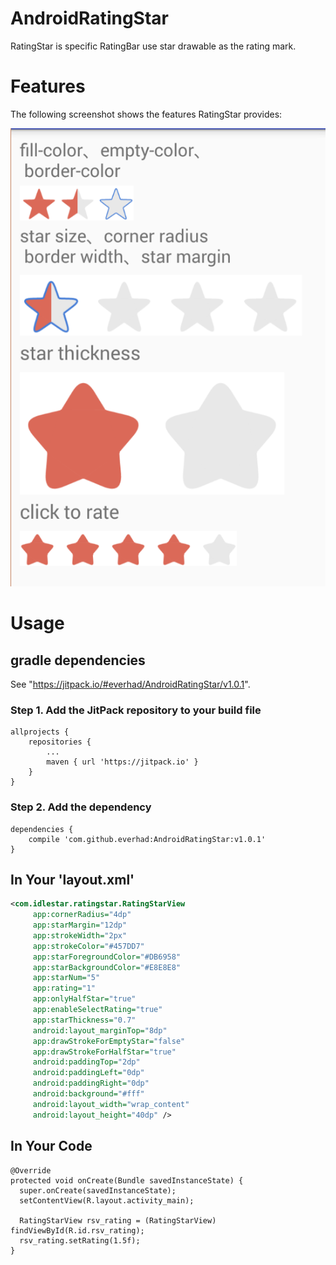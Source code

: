 # AndroidRatingStar
RatingStar is specific RatingBar use star drawable as the rating mark.

# Features
The following screenshot shows the features RatingStar provides:

![screenshot](docs/RatingStarScreenshot.png)

# Usage
## gradle dependencies
See "https://jitpack.io/#everhad/AndroidRatingStar/v1.0.1".

### Step 1. Add the JitPack repository to your build file
```code
allprojects {
    repositories {
        ...
        maven { url 'https://jitpack.io' }
    }
}
```

### Step 2. Add the dependency
```code
dependencies {
    compile 'com.github.everhad:AndroidRatingStar:v1.0.1'
}
```

## In Your 'layout.xml'
```xml
<com.idlestar.ratingstar.RatingStarView
     app:cornerRadius="4dp"
     app:starMargin="12dp"
     app:strokeWidth="2px"
     app:strokeColor="#457DD7"
     app:starForegroundColor="#DB6958"
     app:starBackgroundColor="#E8E8E8"
     app:starNum="5"
     app:rating="1"
     app:onlyHalfStar="true"
     app:enableSelectRating="true"
     app:starThickness="0.7"
     android:layout_marginTop="8dp"
     app:drawStrokeForEmptyStar="false"
     app:drawStrokeForHalfStar="true"
     android:paddingTop="2dp"
     android:paddingLeft="0dp"
     android:paddingRight="0dp"
     android:background="#fff"
     android:layout_width="wrap_content"
     android:layout_height="40dp" />
```

## In Your Code
```code
@Override
protected void onCreate(Bundle savedInstanceState) {
  super.onCreate(savedInstanceState);
  setContentView(R.layout.activity_main);

  RatingStarView rsv_rating = (RatingStarView) findViewById(R.id.rsv_rating);
  rsv_rating.setRating(1.5f);
}
```
